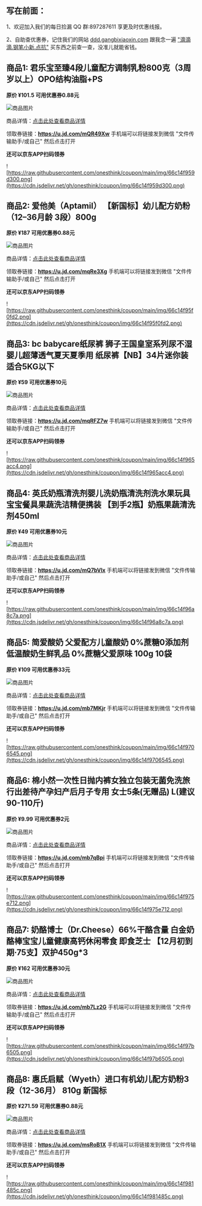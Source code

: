 ## 写在前面：

1、欢迎加入我们的每日捡漏 QQ 群:897287611 享更及时优惠线报。

2、自助查优惠券，记住我们的网站 [ddd.gangbixiaoxin.com](https://ddd.gangbixiaoxin.com) 跟我念一遍 ["滴滴滴.钢笔小新.点抗"](https://ddd.gangbixiaoxin.com) 买东西之前查一查，没准儿就能省钱。

## 商品1: 君乐宝至臻4段儿童配方调制乳粉800克（3周岁以上）OPO结构油脂+PS

**原价 ¥101.5 可用优惠券0.88元**

![商品图片](http://img14.360buyimg.com/n1/jfs/t1/29298/21/22624/222374/66b9c221Fa7767cbf/d780140e5e965557.jpg)

商品详情：[点击此处查看商品详情](https://union-click.jd.com/jdc?e=1003156031&amp;p=JF8BAbIJK1olXwICUVdfDU8WBl8IGloUXQUFVlZUCkwnRzBQRQQlBENHFRxWFlVMWzBeTA9KQl1XSwwDVFVPRjtUBAJQAVsMFgQZBCliRwlXRT5RDQ90Jj49UThiSBZ4Qw1HAWgANDgIfSBCRiZ2UyMUNAdUNwlKSEdjeh9tbCh2H3EAKA4keyBJexpsSDlMNQR1Nlc4ahFFRxhTYzh3XHJJNBZVei9jd21oQ1JwP19LFSk0fCxsYAxLbSJDOnFbARkqfDxKVhZJWD1dCGNhNyoBcDJjYRtrZBxhNFxSLT0mX3t3YB8MfTtTJWNaKgxYUkNFeDZ6GQNlUQoyVW5eCUsQCmkPHVIQbTYCVG4OZp-2qbqAuo-K8dKg5IjltZysp7itlGsUbQYEV1xVDU4eAWkJGlwlXQ4FZInwsJ6dsrqAoo-L1dG784vUtJ-Ji184K1glXQcDVl5ZD0oVA184G1glXjZcOl8ODkkUA20OdQZeFUALEQYUZkseAWsJG1MXbQQDVVxfOHsnYRpMfQRLOEJSXSgvaCtOcBpDYitNC1ReOlw9bh5iaDpNUiVdJQdrVQg-X3sXMw)

领取券链接：**https://u.jd.com/mQR49Xw** 手机端可以将链接发到微信 "文件传输助手/或自己" 然后点击打开

**还可以京东APP扫码领券**

![https://raw.githubusercontent.com/onesthink/coupon/main/img/66c14f959d300.png](https://cdn.jsdelivr.net/gh/onesthink/coupon/img/66c14f959d300.png)

## 商品2: 爱他美（Aptamil） 【新国标】幼儿配方奶粉（12–36月龄   3段）800g

**原价 ¥187 可用优惠券0.88元**

![商品图片](http://img14.360buyimg.com/n1/jfs/t1/112085/10/46671/111257/66bd9cf6Fef7ef9da/b7fd8a88e03140bc.jpg)

商品详情：[点击此处查看商品详情](https://union-click.jd.com/jdc?e=1003156031&amp;p=JF8BAaIJK1olXwQGV15VDk0SC18IGFsSWwYFZBoCUBVIMzZNXhpXVhgcDwYCXhxDXHBTTkRHA1ocDBsJVFRORjNVFRlPGQpVUTdYbhlzezVeYS9MJGNSPwI8CExsYRxmGR9NJQNAMRg7Cyh0VC1UbBNjSkYOICclaj9OeCh_GixzJHJHETwkazdgdy0BfzJAPnFYClk4ejBrYAh8HDlnInp1IBsCfxR3YRtQeBxiJFxRIAcISj9uZzdgRD9mKnNDIDkpawtxZxtqbDhmA3J7JA4kawJWex8cGS4BX3MyDyUtbh9DGQ9qUzlODQVrHC4aUg9OY2MEK1olXgcCU1dbD00eBl84G1slC2gCVV9cCUoUBGgBK1olXQABVlZYDUIVCmgBEmsVVQEyg_Pl3cGm1uexz8Wdir-lgdfh3NWfM184GGsVXAcAVFpaCUkXM18IGGsWbVhsVQ1bC0kQVDtmRhBdGw9GEVczCEIfCmcJElMlXwcDVlxtOHtABgYNfQlxJVxULioEcS5HaDNpG1xuP3VsVhoFcE5VZiluGDh2CkReIxYrOEsn)

领取券链接：**https://u.jd.com/mqRe3Xg** 手机端可以将链接发到微信 "文件传输助手/或自己" 然后点击打开

**还可以京东APP扫码领券**

![https://raw.githubusercontent.com/onesthink/coupon/main/img/66c14f95f0fd2.png](https://cdn.jsdelivr.net/gh/onesthink/coupon/img/66c14f95f0fd2.png)

## 商品3: bc babycare纸尿裤 狮子王国皇室系列尿不湿婴儿超薄透气夏天夏季用 纸尿裤【NB】34片迷你装 适合5KG以下

**原价 ¥59 可用优惠券10元**

![商品图片](http://img14.360buyimg.com/n1/jfs/t1/99014/8/48159/174590/66bded58F4ef5f8ef/1cef1b8f54683a96.jpg)

商品详情：[点击此处查看商品详情](https://union-click.jd.com/jdc?e=1003156031&amp;p=JF8BAdsJK1olXwICUFleD0gTBF8IGloSVAYGXVhaCUsVAl9MRANLAjZbERscSkAJHTRQRA1CCVkdDwtCWhVLHTdNTwcKBENeCVAfUg8bVGphHj1HOX5YAiQpeDt2cQxUeiMTNQAEOlwZUDMSQQpOfVhAFkVrCilUflxXDxtxaz5hBAZFIycLbD9OZCh8RCtNOWVmEigvVTh1Sh9Obz5mL2FbMBc-QEtkYSZOWy13B1VgVS4bfCljYBsJZAxhJG5hIy0-STwVZw1zfCcTOE5hIjkCViNFZRBxbyh1WnJKIDwpQUtWdwZ8cjtxLQ90LSoOfC9nBRtqeCJ2BHFAIiw2eitPYCh8cg1wKWV1CCpfYCtsY3sKbk8XKDZmVyI1dilMAA9aGA9CAHpmLCIEUC5BD2M4GmsWXAYFXVhaDkISM18IG2tUMwYAVV9dCk4fM244G10WXw4HUVdfAEMUB18IE1wliqu6gdTs3cOu1_GAzOKyiI--gMDVOHsnAF8IGloXXQIFVVxdOHsXAF8LKwV7XFUEVl8OX0t5XiRAXVJSHkJsVFdYD0wSAm04GVoUXwQyZG4KDSISZT1sYwFDJ3JyJD8vaxd2e2lgHV17X0JaLFsfbQ1xADpDWDJLKg90ZF5t)

领取券链接：**https://u.jd.com/mqRFZ7w** 手机端可以将链接发到微信 "文件传输助手/或自己" 然后点击打开

**还可以京东APP扫码领券**

![https://raw.githubusercontent.com/onesthink/coupon/main/img/66c14f965acc4.png](https://cdn.jsdelivr.net/gh/onesthink/coupon/img/66c14f965acc4.png)

## 商品4: 英氏奶瓶清洗剂婴儿洗奶瓶清洗剂洗水果玩具宝宝餐具果蔬洗洁精便携装 【到手2瓶】奶瓶果蔬清洗剂450ml

**原价 ¥49 可用优惠券10元**

![商品图片](http://img14.360buyimg.com/n1/jfs/t1/8746/1/26272/72968/66b9db05F300f30e9/2507bddd10c483fe.jpg)

商品详情：[点击此处查看商品详情](https://union-click.jd.com/jdc?e=1003156031&amp;p=JF8BAdsJK1olXwICUF1aAE4UB18IGloSXQ8LXV9UDkIVBF9MRANLAjZbERscSkAJHTRQRA1CCVkdDwtCWhVLHTdNTwcKBENeCVAfUg8bSDlfYAFyX1xgVl4HWzlkCyxREgsdXEdyOlwCVA9BcRBOUjgdHAdQN14balxXDxtxaz5hBGVeIjcLbTJkeDN8RDNNOWVyEikFVTx1SgdOeC5lO2FbBhcqQEp3YSZsWy9dB2FgVS4baANjYQ97ZAxhJG5hIz0-Sj9-YzxzfCcTOE5hIjkCViNFZRB-bFplWGZaLycqeyBQYBZociJ2OQFiHCY0axFrBAwKZCt2FGYFIzwpWDxlYCh8cjNyKU8CCClfbCJsY3sKbk8XKDZWCDYieBlAdw9oYStqOVFyNzhabRdnD2M4GmsWXAYFXVhaDkISM18IG2tUMwYDVVtbCkkeM244G10WXw4HUVdYCEwRBF8IE1wliqu6gdTs3cOu1_GAzOKyiI--gMDVOHsnAF8IGloXXQIFVVxdOHsXAF8LKwV7XFUEV15ZD0p5XiRAXVJcWEdsVFZcC0oQAGo4GVoUXwQyZG4WXhxsWQgKQTkXXVxRJi1VSxIeU2cJWit7X1leEAgvdw1eYGdJGgl2XUBgZF5t)

领取券链接：**https://u.jd.com/mQ7bVlx** 手机端可以将链接发到微信 "文件传输助手/或自己" 然后点击打开

**还可以京东APP扫码领券**

![https://raw.githubusercontent.com/onesthink/coupon/main/img/66c14f96a8c7a.png](https://cdn.jsdelivr.net/gh/onesthink/coupon/img/66c14f96a8c7a.png)

## 商品5: 简爱酸奶 父爱配方儿童酸奶 0%蔗糖0添加剂 低温酸奶生鲜乳品 0%蔗糖父爱原味 100g 10袋

**原价 ¥109 可用优惠券33元**

![商品图片](http://img14.360buyimg.com/n1/jfs/t1/91820/32/43475/75494/66bea264F7252d019/77f1ae1caa96e721.jpg)

商品详情：[点击此处查看商品详情](https://union-click.jd.com/jdc?e=1003156031&amp;p=JF8BAdMJK1olXwICUFpcCkMeAl8IGlodXQUBUV9cCU4XAl9MRANLAjZbERscSkAJHTRQRA1CCVkdDwtCWhVLHTdNTwcKBENeCVAfUg8bZw9ubwQWIAFaIwYKDTd8eWxwfBltBGVYOlxcABZ3RQ9hQSdLGX9DIBUifVxXDxtxaz5sPmVAIFw9bTxkZC98YitNOWViEig_UiJ1SgdObS5lPWFbJBcpQEpxYSZ8WztNB2VgHSIba0lnUw9SbAxhJG5hIz1dVD9uWQlzfCcTOE5hIjkCViNFZRNvbCh-GWVrJDs-UQJVdxZSciJxLkR0LSkrfy90Xw9XfztiPnVcIFwmeCtPYDN_Yi93Kl9xCik0eBMnRxZJQAZCOWRhFV05UjYUXBZ3TwZHLQoOZF9tC0oXBGYOHF0cWDYyVF5tSSUXBmwAGVoWXTYDZF5bC0kfBmoBHl4dVAQyVFZaOJy6u7qCqo6d5NKc3Inkr56ev7uWk2slbQUyVF9cCksTBG4KG2slXQUyV24DZkpEBjgPGV4XM1tJHBhUQxVHbW8BHVMVXgIKZFxcCUkVM184fztzKVkBKVkFfxNABhNjYVhtOkR6DT0HZkkWCzJoXTt8B3pcECccfABodl8IKw)

领取券链接：**https://u.jd.com/mb7MKjr** 手机端可以将链接发到微信 "文件传输助手/或自己" 然后点击打开

**还可以京东APP扫码领券**

![https://raw.githubusercontent.com/onesthink/coupon/main/img/66c14f9706545.png](https://cdn.jsdelivr.net/gh/onesthink/coupon/img/66c14f9706545.png)

## 商品6: 棉小然一次性日抛内裤女独立包装无菌免洗旅行出差待产孕妇产后月子专用 女士5条(无赠品) L(建议90-110斤)

**原价 ¥9.99 可用优惠券2元**

![商品图片](http://img14.360buyimg.com/n1/jfs/t1/197892/6/40522/63802/6628809bF6f83a05d/3f4a1f6344a86e0a.jpg)

商品详情：[点击此处查看商品详情](https://union-click.jd.com/jdc?e=1003156031&amp;p=JF8BARIJK1olXwICVlpbCEMVBl8IGlodXw8CXVpVCkoTAV9MRANLAjZbERscSkAJHTdNTwcKBlMdBgABFksWAmcKElscWQ4AVVpfFxJSXzI4GCR1BWcANls-XEgRXi56fyZcAHNEJFJROEonAG4IHFITWgALUW5tCEsnQgEIHl8UXw4AUG5cOEsRAG0AHl4cWAEGVF9tCEMQM7ilo46f7NOK7YrDgJyupLqBp4-L1TYyZF1tCEoWAW8MHFoXXTYyVG5eOBV5AjwNTFIdWFZsCRUVTkMWRGpmG1ITVQULU1htCkoWAW04K2tSVWVDJABYdUsRRy1OHllVNmIGHy5fUx55AWkKcCdsCGJUBAQ4Cw5TRxt8K1sl)

领取券链接：**https://u.jd.com/mb7qBpi** 手机端可以将链接发到微信 "文件传输助手/或自己" 然后点击打开

**还可以京东APP扫码领券**

![https://raw.githubusercontent.com/onesthink/coupon/main/img/66c14f975e712.png](https://cdn.jsdelivr.net/gh/onesthink/coupon/img/66c14f975e712.png)

## 商品7: 奶酪博士（Dr.Cheese）66%干酪含量 白金奶酪棒宝宝儿童健康高钙休闲零食 即食芝士 【12月初到期·75支】双护450g*3

**原价 ¥162 可用优惠券30元**

![商品图片](http://img14.360buyimg.com/n1/jfs/t1/105761/9/46963/60690/66bafeedFc309ff5d/b8b2046808df069d.jpg)

商品详情：[点击此处查看商品详情](https://union-click.jd.com/jdc?e=1003156031&amp;p=JF8BAa0JK1olXwQBVV9ZDkMSB18IGlsUVQ8CV1dcAE8RAF9MRANLAjZbERscSkAJHTRQRA1CCVkdDwtCWhVLHTdNTwcKBENeCVAfUg8bQx8Ley4XJwdiFwo6WgwfWAp4bD5dNn9QOlwfXRhnQD0LTBJBB1BhPBg9VVxXDxtxazliLk9eICclWzxkSix_RCNNOWJyEig_Uih1Sm5ObD5lOGFbIBc9QEpxYSZ8Wy13B1VgHRgbfCJFZgxrGwxhJG5hIy0qVjxuYw1zfSdrCllmMTcHUk93ARtQbDh2A3IAAjgkazxSdDV8D1lgbV5dLhgAFgNtYQRYQ0USIF5mCQEjdzsbD18JK1gUXQELUllbAU4nM28IKxp7XQYCVFlaCUMnAl8IHVgXVQMHXVtUCUwXM28AHGvC8L7X3u-IgPLDneffovzA1LrWytZtOHsUM28JGlkVWQEDVl5tOEsUM2w4RTUUDgEHXF9UACVKSCdOE1gWXmgCXVpbC00TA18KGloXXzYyZB4tCytiARUJexhBOlRFXAU4eDxySwRxSTUXH1NRJB0PCxxeVzVeeDNTPVsyVG4)

领取券链接：**https://u.jd.com/mb7Lz2G** 手机端可以将链接发到微信 "文件传输助手/或自己" 然后点击打开

**还可以京东APP扫码领券**

![https://raw.githubusercontent.com/onesthink/coupon/main/img/66c14f97b6505.png](https://cdn.jsdelivr.net/gh/onesthink/coupon/img/66c14f97b6505.png)

## 商品8: 惠氏启赋（Wyeth）进口有机幼儿配方奶粉3段（12-36月） 810g 新国标

**原价 ¥271.59 可用优惠券0.88元**

![商品图片](http://img14.360buyimg.com/n1/jfs/t1/11426/24/22888/152532/66bf0c60Ff4c258ee/218ec8cb6398e1dc.jpg)

商品详情：[点击此处查看商品详情](https://union-click.jd.com/jdc?e=1003156031&amp;p=JF8BAa8JK1olXwICUF9aD04WAF8IGloUWAQGUF5cAUonRzBQRQQlBENHFRxWFlVMWzBeTA9KQl1XSwwDVFVPRjtUBAJQAVsMFgQZBAtnAA99GSEUPUVWMzcjVRh_cxhtWlhQPGgAFgsOeAhFADhBfxpqC1VhAwNKSEdjeh9tbChiGHF7MDwqe0tTexpsSDlMNQR1Nlc4ahFFRxhTYzh3XHJJNBZVei9jd21oQ1JwP19LFSk0fCxsYAxLbSJDOnFbARkqfDxKVhZJWD1dCGNhNyoBcDJjYRtrZBxhNFxSLT0mX3tcAhdvHxoPX2Z9Kgg8CxVzZRxwQCxlUQoyVW5eCUsQCmkPHVIQbTYCVG4OZpylkriJpY-37dC66YnmrJyyjF8JK1sTXgQKUVtUDEkXBGs4G1MSbdGv7IvXuZ6furuWk4ys-tOL6IrDgHsnM2w4G1oUXwYGU19fCHsnA2w4GGtLMwdRUlxcCkkQbTJDUx0dWU1COl5UCk8fBm8NK1kUXAQAZG5tSDsUYxoKYVp1HlJlPSAAWyNndApJGB50MwRAAQ0tSxkUVCZsWiRDDmVVCW5dOA)

领取券链接：**https://u.jd.com/msRoB1X** 手机端可以将链接发到微信 "文件传输助手/或自己" 然后点击打开

**还可以京东APP扫码领券**

![https://raw.githubusercontent.com/onesthink/coupon/main/img/66c14f981485c.png](https://cdn.jsdelivr.net/gh/onesthink/coupon/img/66c14f981485c.png)

